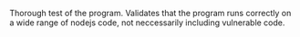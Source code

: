 Thorough test of the program. Validates that the program runs correctly on a wide range of nodejs code, not neccessarily including vulnerable code. 
